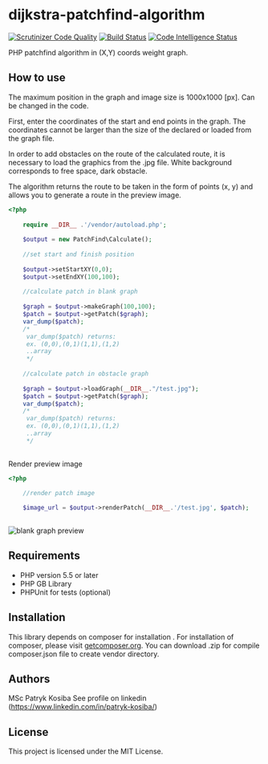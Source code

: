 dijkstra-patchfind-algorithm
======================

[![Scrutinizer Code Quality](https://scrutinizer-ci.com/g/mscpatrykkosiba/dijkstra-patchfind-algorithm/badges/quality-score.png?b=master)](https://scrutinizer-ci.com/g/mscpatrykkosiba/dijkstra-patchfind-algorithm/?branch=master)
[![Build Status](https://scrutinizer-ci.com/g/mscpatrykkosiba/dijkstra-patchfind-algorithm/badges/build.png?b=master)](https://scrutinizer-ci.com/g/mscpatrykkosiba/dijkstra-patchfind-algorithm/build-status/master)
[![Code Intelligence Status](https://scrutinizer-ci.com/g/mscpatrykkosiba/dijkstra-patchfind-algorithm/badges/code-intelligence.svg?b=master)](https://scrutinizer-ci.com/code-intelligence)

PHP patchfind algorithm in (X,Y) coords weight graph.

## How to use

The maximum position in the graph and image size is 1000x1000 [px]. Can be changed in the code.

First, enter the coordinates of the start and end points in the graph. The coordinates cannot be larger than the size of the declared or loaded from the graph file.

In order to add obstacles on the route of the calculated route, it is necessary to load the graphics from the .jpg file. White background corresponds to free space, dark obstacle.

The algorithm returns the route to be taken in the form of points (x, y) and allows you to generate a route in the preview image.


```php
<?php
	
    require __DIR__ .'/vendor/autoload.php';
        
    $output = new PatchFind\Calculate();
        
    //set start and finish position
    
    $output->setStartXY(0,0);
    $output->setEndXY(100,100);
        
    //calculate patch in blank graph
    
    $graph = $output->makeGraph(100,100);
    $patch = $output->getPatch($graph);
    var_dump($patch);
    /*
     var_dump($patch) returns:
     ex. (0,0),(0,1)(1,1),(1,2)
     ..array
     */    
     
    //calculate patch in obstacle graph
    
    $graph = $output->loadGraph(__DIR__."/test.jpg");
    $patch = $output->getPatch($graph);
    var_dump($patch);
    /*
     var_dump($patch) returns:
     ex. (0,0),(0,1)(1,1),(1,2)
     ..array
     */   
     
```

Render preview image

```php
<?php

    //render patch image
    
    $image_url = $output->renderPatch(__DIR__.'/test.jpg', $patch);
    
```
![blank graph preview](http://websolutions.com.pl/graph_blank.png)

## Requirements

* PHP version 5.5 or later
* PHP GB Library
* PHPUnit for tests (optional)

## Installation

This library depends on composer for installation . For installation of composer, please visit [getcomposer.org](//getcomposer.org).
You can download .zip for compile composer.json file to create vendor directory.

## Authors

MSc Patryk Kosiba
See profile on linkedin (https://www.linkedin.com/in/patryk-kosiba/)

## License

This project is licensed under the MIT License.
